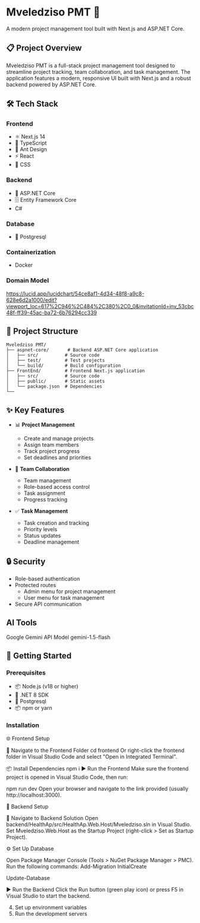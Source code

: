 # Mveledziso PMT 🚀

A modern project management tool built with Next.js and ASP.NET Core.
## 📋 Project Overview

Mveledziso PMT is a full-stack project management tool designed to streamline project tracking, team collaboration, and task management. The application features a modern, responsive UI built with Next.js and a robust backend powered by ASP.NET Core.

## 🛠️ Tech Stack

### Frontend
- ⚛️ Next.js 14
- 📝 TypeScript
- 🎨 Ant Design
- ⚡ React
- 💅 CSS

### Backend
- 🔷 ASP.NET Core
- 🗄️ Entity Framework Core
-   C#

 ### Database
- 💾 Postgresql

### Containerization
 - Docker

### Domain Model 

https://lucid.app/lucidchart/54ce8af1-4d34-48f8-a9c8-628e6d2a1000/edit?viewport_loc=617%2C946%2C484%2C380%2C0_0&invitationId=inv_53cbc48f-ff39-45ac-ba72-6b76294cc339



## 📁 Project Structure

```
Mveledziso PMT/
├── aspnet-core/       # Backend ASP.NET Core application
│   ├── src/          # Source code
│   ├── test/         # Test projects
│   └── build/        # Build configuration
├── FrontEnd/         # Frontend Next.js application
│   ├── src/          # Source code
│   ├── public/       # Static assets
│   └── package.json  # Dependencies
└── 
```

## ✨ Key Features

- 📊 **Project Management**
  - Create and manage projects
  - Assign team members
  - Track project progress
  - Set deadlines and priorities

- 👥 **Team Collaboration**
  - Team management
  - Role-based access control
  - Task assignment
  - Progress tracking

- ✅ **Task Management**
  - Task creation and tracking
  - Priority levels
  - Status updates
  - Deadline management

## 🔒 Security

- Role-based authentication
- Protected routes
  - Admin menu for project management
  - User menu for task management
- Secure API communication

## AI Tools

Google Gemini API 
Model gemini-1.5-flash

## 🚀 Getting Started

### Prerequisites

- 📦 Node.js (v18 or higher)
- 🔷 .NET 8 SDK
- 💾 Postgresql
- 📦 npm or yarn

### Installation

🌐 Frontend Setup

📁 Navigate to the Frontend Folder
cd frontend
Or right-click the frontend folder in Visual Studio Code and select "Open in Integrated Terminal".

📦 Install Dependencies
npm i
▶️ Run the Frontend
Make sure the frontend project is opened in Visual Studio Code, then run:

npm run dev
Open your browser and navigate to the link provided (usually http://localhost:3000).

🔧 Backend Setup

📁 Navigate to Backend Solution
Open backend/HealthAp/src/HealthAp.Web.Host/Mveledziso.sln in Visual Studio.
Set Mveledziso.Web.Host as the Startup Project (right-click > Set as Startup Project).

⚙️ Set Up Database

Open Package Manager Console (Tools > NuGet Package Manager > PMC).
Run the following commands:
Add-Migration InitialCreate

Update-Database

▶️ Run the Backend
Click the Run button (green play icon) or press F5 in Visual Studio to start the backend.

4. Set up environment variables
5. Run the development servers

